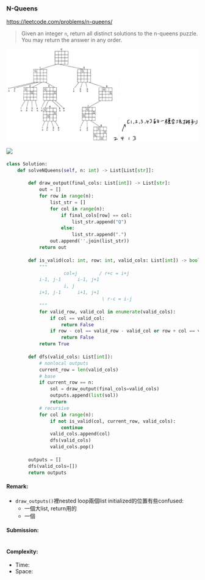 ### N-Queens
https://leetcode.com/problems/n-queens/
>Given an integer `n`, return all distinct solutions to the n-queens puzzle. You may return the answer in any order.

<p>
    <img src="../images/51_NQueens.jpg" width="800" />
</p>

<p>
    <img src="https://assets.leetcode.com/uploads/2020/11/13/queens.jpg" width="600" />
</p>

```python
class Solution:
    def solveNQueens(self, n: int) -> List[List[str]]:
        
        def draw_output(final_cols: List[int]) -> List[str]:
            out = []
            for row in range(n):
                list_str = []
                for col in range(n):
                    if final_cols[row] == col:
                        list_str.append("Q")
                    else:
                        list_str.append(".")
                out.append(''.join(list_str))
            return out

        def is_valid(col: int, row: int, valid_cols: List[int]) -> bool:
            """
                     col=j        / r+c = i+j
            i-1, j-1      i-1, j+1
                     i, j
            i+1, j-1      i+1, j+1
                                   \ r-c = i-j
            """
            for valid_row, valid_col in enumerate(valid_cols):
                if col == valid_col:
                    return False
                if row - col == valid_row - valid_col or row + col == valid_row + valid_col:
                    return False
            return True
        
        def dfs(valid_cols: List[int]):
            # nonlocal outputs
            current_row = len(valid_cols)
            # base
            if current_row == n:
                sol = draw_output(final_cols=valid_cols)
                outputs.append(list(sol))
                return
            # recursive
            for col in range(n):
                if not is_valid(col, current_row, valid_cols):
                    continue
                valid_cols.append(col)
                dfs(valid_cols)
                valid_cols.pop()
        
        outputs = []
        dfs(valid_cols=[])
        return outputs
```
#### Remark:
- `draw_outputs()`裡nested loop兩個list initialized的位置有些confused:
    - 一個大list, return用的
    - 一個 
#### Submission:
```
```
#### Complexity:
- Time:
- Space:
